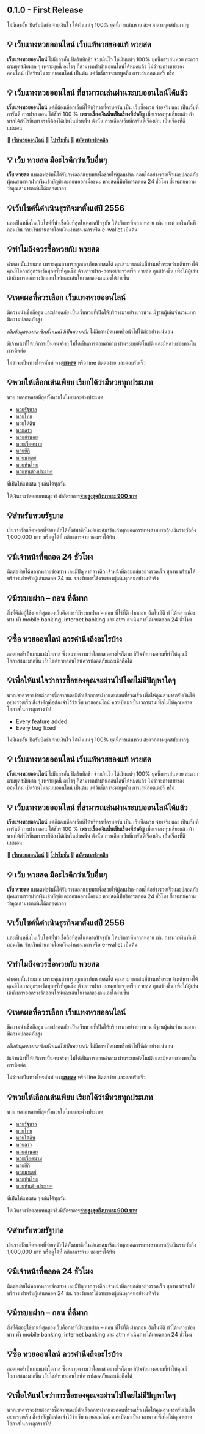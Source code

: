 ## 0.1.0 - First Release

<meta name="generator" content="ChangYed Web Designer 19.9.9.0922" />
<meta name="template" content="ChangYed 9.0.0" />
<meta data-template-name="ChangYed_Responsive"></meta>
<span class="css-truncate-target card-description">
ไม่มีเลขอั้น ปิดรับบิลช้า จ่ายเงินไว ได้เงินแน่ๆ 100% ยุคนี้การเล่นหวย สะดวกตามยุคสมัยมากๆ</span>

## 💡 เว็บแทงหวยออนไลน์ เว็บแท้หวยของแท้ หวยสด

**เว็บแทงหวยออนไลน์** ไม่มีเลขอั้น ปิดรับบิลช้า จ่ายเงินไว ได้เงินแน่ๆ 100%
ยุคนี้การเล่นหวย สะดวกตามยุคสมัยมาก ๆ เพราะยุคนี้ อะไรๆ ก็สามารถทำผ่านออนไลน์ได้หมดแล้ว ไม่ว่าจะการขายของออนไลน์ เปิดร้านในระบบออนไลน์ เป็นต้น แต่วันนี้เราจะมาพูดถึง การเล่นลอตเตอรี่ หรือ

## 💡 เว็บแทงหวยออนไลน์ ที่สามารถเล่นผ่านระบบออนไลน์ได้แล้ว

**เว็บแทงหวยออนไลน์** แต่ก็ต้องเลือกเว็บที่ให้บริการที่ครบครัน เป็น เว็บซื้อหวย จ่ายจริง และ เป็นเว็บที่การันตี
การฝาก ถอน ได้ชัวร์ 100 % **เพราะเรื่องเงินนั้นเป็นเรื่องที่สำคัญ** เมื่อเราลงทุนเสี่ยงแล้ว ถ้าหากได้กำไรขึ้นมา เราก็ต้องได้เงินในส่วนนั้น ดังนั้น การเลือกเว็บที่การันตีเรื่องเงิน เป็นเรื่องที่ดีแน่นอน

🔴 [**เว็บหวยออนไลน์**](https://www.google.com.gh/url?sa=t&url=https://aaaknights.com/)
🔴 [**โปรโมชั่น**](https://www.google.com.gi/url?sa=t&url=https://aaaknights.com/)
🔴 [**สมัครสมาชิกคลิก**](https://www.google.gl/url?sa=t&url=https://aaaknights.com/)

## 💡 เว็บ หวยสด มีอะไรดีกว่าเว็บอื่นๆ

**เว็บ หวยสด** แพลตฟอร์มนี้ได้รับการออกแบบมาเพื่อช่วยให้ผู้คนฝาก-ถอนได้อย่างรวดเร็วและปลอดภัย ผู้คนสามารถฝากเงินเข้าบัญชีและถอนออกเมื่อชนะ หวยสดนี้มีบริการตลอด 24 ชั่วโมง ซึ่งหมายความว่าคุณสามารถเล่นได้ตลอดเวลา

## 💡เว็บไซต์นี้ดำเนินธุรกิจมาตั้งแต่ปี 2556

และเป็นหนึ่งในเว็บไซต์ที่น่าเชื่อถือที่สุดในตลาดปัจจุบัน ให้บริการที่หลากหลาย เช่น การฝากเงินทันที ถอนเงิน จ่ายเงินผ่านการโอนเงินผ่านธนาคารหรือ e-wallet เป็นต้น

## 💡ทำไมถึงควรซื้อหวยกับ หวยสด

คำตอบนั้นง่ายมาก เพราะคุณสามารถถูกเลขกับหวยสดได้ คุณสามารถเล่นที่บ้านหรือระหว่างเดินทางได้ คุณมีโอกาสถูกรางวัลทุกครั้งที่คุณซื้อ ด้วยการฝาก-ถอนอย่างรวดเร็ว หวยสด ถูกสร้างขึ้น เพื่อให้ผู้เล่นเข้าถึงการออกรางวัลออนไลน์และเล่นในเวลาของตนเองได้ง่ายขึ้น

## 💡เหตผลที่ควรเลือก เว็บแทงหวยออนไลน์

มีความน่าเชื่อถือสูง และปลอดภัย เป็นเว็บหวยที่เปิดให้บริการมาอย่างยาวนาน มีฐานผู้เล่นจำนวนมาก มีความปลอดภัยสูง

*เก็บข้อมูลของสมาชิกทั้งหมดไว้เป็นความลับ*
ไม่มีการเปิดเผยหรือนำไปใช้ต่ออย่างแน่นอน

มีเจ้าหน้าที่ให้บริการเป็นคนจริงๆ ไม่ได้เป็นการตอบคำถาม
ผ่านระบบอัตโนมัติ และมีหลายช่องทางในการติดต่อ

ไม่ว่าจะเป็นทางโทรศัพท์
ทาง[**แชทสด**](https://www.google.hn/url?sa=t&url=https://pnckdevapp.com/) หรือ line ติดต่อง่าย และตอบรับเร็ว

## 💡หวยให้เลือกเล่นเพียบ เรียกได้ว่ามีหวยทุกประเภท

หวย หลากหลายที่สุดทั้งหวยในไทยและต่างประเทศ

- [หวยรัฐบาล](https://images.google.com.gt/url?sa=t&url=https://aaaknights.com/)
- [หวยไทย](https://www.google.gy/url?sa=t&url=https://aaaknights.com/)
- [หวยใต้ดิน](https://www.google.hn/url?sa=t&url=https://aaaknights.com/)
- [หวยลาว](http://www.google.hr/url?sa=t&url=https://aaaknights.com/)
- [หวยฮานอย](https://maps.google.ht/url?sa=t&url=https://aaaknights.com/)
- [หวยเวียดนาม](https://maps.google.hu/url?sa=t&url=https://aaaknights.com/)
- [หวยยี่กี](https://www.google.co.id/url?sa=t&url=https://aaaknights.com/)
- [หวยมาเลย์](https://images.google.ie/url?sa=t&url=https://aaaknights.com/)
- [หวยหุ้นไทย](https://www.google.co.il/url?sa=t&url=https://aaaknights.com/)
- [หวยหุ้นต่างประเทศ](https://maps.google.im/url?sa=t&url=https://aaaknights.com/)

ที่เปิดให้แทงสด ๆ เล่นได้ทุกวัน

ให้เงินรางวัลตอบเทนสูงจริงมีอัตราการ[**จ่ายสูงสุดถึงบาทละ 900 บาท**](http://images.google.gr/url?sa=t&url=https://aaaknights.com/)

## 💡สำหรับหวยรัฐบาล

เงินรางวัลแจ๊คพอตที่จ่ายหนักได้ทั้งสมาชิกใหม่และสมาชิกเก่าทุกยอดการแทงสามมรถลุ้นเงินรางวัลถึง 1,000,000 บาท หรือดูได้ที่ กติกาการจ่าย ของเราได้ทัน

## 💡มีเจ้าหน้าที่ตลอด 24 ชั่วโมง

ติดต่อง่ายได้หลากหลายช่องทาง เคยมีปัญหากลางดึก เจ้าหน้าที่ตอบกลับอย่างรวดเร็ว สุภาพ พร้อมให้บริการ สำหรับผู้เล่นตลอด 24 ชม. รองรับการใช้งานของผู้เล่นทุกคนอย่างแท้จริง

## 💡มีระบบฝาก – ถอน ที่ดีมาก

สิ่งที่ดีต่อผู้ใช้งานที่สุดของเว็บคือการที่มีระบบฝาก – ถอน ที่ไร้ที่ติ ฝากถอน อัตโนมัติ ทำได้หลายช่องทาง ทั้ง mobile banking, internet banking และ atm ดำเนินการได้เลยตลอด 24 ชั่วโมง

## 💡ซื้อ หวยออนไลน์ ควรคำนึงถึงอะไรบ้าง
ลอตเตอรีเป็นเกมแห่งโอกาส ซึ่งหมายความว่าโอกาส อย่างไรก็ตาม มีปัจจัยบางอย่างที่ทำให้คุณมีโอกาสชนะมากขึ้น เว็บไซต์หวยออนไลน์ควรปลอดภัยและเชื่อถือได้

## 💡เพื่อให้แน่ใจว่าการซื้อของคุณจะผ่านไปโดยไม่มีปัญหาใดๆ

พวกเขาควรจะง่ายต่อการซื้อจากและมีตัวเลือกการฝากและถอนที่รวดเร็ว เพื่อให้คุณสามารถรับเงินได้อย่างรวดเร็ว สิ่งสำคัญคือต้องจำไว้ว่าเว็บ หวยออนไลน์ ควรเปิดมาเป็นเวลานานเพื่อไม่ให้คุณพลาดโอกาสในการถูกรางวัล!


<script>
const description = document.createElement('meta');
description.name = 'description';
description.content = 'หวย ไม่มีเลขอั้น หวย ปิดรับบิลช้า หวย จ่ายเงินไว หวย ได้เงินแน่ๆ 100% ยุคนี้การเล่นหวย สะดวกตามยุคสมัยมากๆ';
document.head.appendChild(description);
const keywords = document.createElement('meta');
keywords.name = 'keywords';
keywords.content = 'หวย, ไม่มีเลขอั้น ,หวย ปิดรับบิลช้า, หวย จ่ายเงินไว ,หวย ได้เงินแน่ๆ';
document.head.appendChild(keywords);
</script>

* Every feature added
* Every bug fixed

<meta name="generator" content="ChangYed Web Designer 19.9.9.0922" />
<meta name="template" content="ChangYed 9.0.0" />
<meta data-template-name="ChangYed_Responsive"></meta>
<span class="css-truncate-target card-description">
ไม่มีเลขอั้น ปิดรับบิลช้า จ่ายเงินไว ได้เงินแน่ๆ 100% ยุคนี้การเล่นหวย สะดวกตามยุคสมัยมากๆ</span>

## 💡 เว็บแทงหวยออนไลน์ เว็บแท้หวยของแท้ หวยสด

**เว็บแทงหวยออนไลน์** ไม่มีเลขอั้น ปิดรับบิลช้า จ่ายเงินไว ได้เงินแน่ๆ 100%
ยุคนี้การเล่นหวย สะดวกตามยุคสมัยมาก ๆ เพราะยุคนี้ อะไรๆ ก็สามารถทำผ่านออนไลน์ได้หมดแล้ว ไม่ว่าจะการขายของออนไลน์ เปิดร้านในระบบออนไลน์ เป็นต้น แต่วันนี้เราจะมาพูดถึง การเล่นลอตเตอรี่ หรือ

## 💡 เว็บแทงหวยออนไลน์ ที่สามารถเล่นผ่านระบบออนไลน์ได้แล้ว

**เว็บแทงหวยออนไลน์** แต่ก็ต้องเลือกเว็บที่ให้บริการที่ครบครัน เป็น เว็บซื้อหวย จ่ายจริง และ เป็นเว็บที่การันตี
การฝาก ถอน ได้ชัวร์ 100 % **เพราะเรื่องเงินนั้นเป็นเรื่องที่สำคัญ** เมื่อเราลงทุนเสี่ยงแล้ว ถ้าหากได้กำไรขึ้นมา เราก็ต้องได้เงินในส่วนนั้น ดังนั้น การเลือกเว็บที่การันตีเรื่องเงิน เป็นเรื่องที่ดีแน่นอน

🔴 [**เว็บหวยออนไลน์**](https://www.google.com.gh/url?sa=t&url=https://aaaknights.com/)
🔴 [**โปรโมชั่น**](https://www.google.com.gi/url?sa=t&url=https://aaaknights.com/)
🔴 [**สมัครสมาชิกคลิก**](https://www.google.gl/url?sa=t&url=https://aaaknights.com/)

## 💡 เว็บ หวยสด มีอะไรดีกว่าเว็บอื่นๆ

**เว็บ หวยสด** แพลตฟอร์มนี้ได้รับการออกแบบมาเพื่อช่วยให้ผู้คนฝาก-ถอนได้อย่างรวดเร็วและปลอดภัย ผู้คนสามารถฝากเงินเข้าบัญชีและถอนออกเมื่อชนะ หวยสดนี้มีบริการตลอด 24 ชั่วโมง ซึ่งหมายความว่าคุณสามารถเล่นได้ตลอดเวลา

## 💡เว็บไซต์นี้ดำเนินธุรกิจมาตั้งแต่ปี 2556

และเป็นหนึ่งในเว็บไซต์ที่น่าเชื่อถือที่สุดในตลาดปัจจุบัน ให้บริการที่หลากหลาย เช่น การฝากเงินทันที ถอนเงิน จ่ายเงินผ่านการโอนเงินผ่านธนาคารหรือ e-wallet เป็นต้น

## 💡ทำไมถึงควรซื้อหวยกับ หวยสด

คำตอบนั้นง่ายมาก เพราะคุณสามารถถูกเลขกับหวยสดได้ คุณสามารถเล่นที่บ้านหรือระหว่างเดินทางได้ คุณมีโอกาสถูกรางวัลทุกครั้งที่คุณซื้อ ด้วยการฝาก-ถอนอย่างรวดเร็ว หวยสด ถูกสร้างขึ้น เพื่อให้ผู้เล่นเข้าถึงการออกรางวัลออนไลน์และเล่นในเวลาของตนเองได้ง่ายขึ้น

## 💡เหตผลที่ควรเลือก เว็บแทงหวยออนไลน์

มีความน่าเชื่อถือสูง และปลอดภัย เป็นเว็บหวยที่เปิดให้บริการมาอย่างยาวนาน มีฐานผู้เล่นจำนวนมาก มีความปลอดภัยสูง

*เก็บข้อมูลของสมาชิกทั้งหมดไว้เป็นความลับ*
ไม่มีการเปิดเผยหรือนำไปใช้ต่ออย่างแน่นอน

มีเจ้าหน้าที่ให้บริการเป็นคนจริงๆ ไม่ได้เป็นการตอบคำถาม
ผ่านระบบอัตโนมัติ และมีหลายช่องทางในการติดต่อ

ไม่ว่าจะเป็นทางโทรศัพท์
ทาง[**แชทสด**](https://www.google.hn/url?sa=t&url=https://pnckdevapp.com/) หรือ line ติดต่อง่าย และตอบรับเร็ว

## 💡หวยให้เลือกเล่นเพียบ เรียกได้ว่ามีหวยทุกประเภท

หวย หลากหลายที่สุดทั้งหวยในไทยและต่างประเทศ

- [หวยรัฐบาล](https://images.google.com.gt/url?sa=t&url=https://aaaknights.com/)
- [หวยไทย](https://www.google.gy/url?sa=t&url=https://aaaknights.com/)
- [หวยใต้ดิน](https://www.google.hn/url?sa=t&url=https://aaaknights.com/)
- [หวยลาว](http://www.google.hr/url?sa=t&url=https://aaaknights.com/)
- [หวยฮานอย](https://maps.google.ht/url?sa=t&url=https://aaaknights.com/)
- [หวยเวียดนาม](https://maps.google.hu/url?sa=t&url=https://aaaknights.com/)
- [หวยยี่กี](https://www.google.co.id/url?sa=t&url=https://aaaknights.com/)
- [หวยมาเลย์](https://images.google.ie/url?sa=t&url=https://aaaknights.com/)
- [หวยหุ้นไทย](https://www.google.co.il/url?sa=t&url=https://aaaknights.com/)
- [หวยหุ้นต่างประเทศ](https://maps.google.im/url?sa=t&url=https://aaaknights.com/)

ที่เปิดให้แทงสด ๆ เล่นได้ทุกวัน

ให้เงินรางวัลตอบเทนสูงจริงมีอัตราการ[**จ่ายสูงสุดถึงบาทละ 900 บาท**](http://images.google.gr/url?sa=t&url=https://aaaknights.com/)

## 💡สำหรับหวยรัฐบาล

เงินรางวัลแจ๊คพอตที่จ่ายหนักได้ทั้งสมาชิกใหม่และสมาชิกเก่าทุกยอดการแทงสามมรถลุ้นเงินรางวัลถึง 1,000,000 บาท หรือดูได้ที่ กติกาการจ่าย ของเราได้ทัน

## 💡มีเจ้าหน้าที่ตลอด 24 ชั่วโมง

ติดต่อง่ายได้หลากหลายช่องทาง เคยมีปัญหากลางดึก เจ้าหน้าที่ตอบกลับอย่างรวดเร็ว สุภาพ พร้อมให้บริการ สำหรับผู้เล่นตลอด 24 ชม. รองรับการใช้งานของผู้เล่นทุกคนอย่างแท้จริง

## 💡มีระบบฝาก – ถอน ที่ดีมาก

สิ่งที่ดีต่อผู้ใช้งานที่สุดของเว็บคือการที่มีระบบฝาก – ถอน ที่ไร้ที่ติ ฝากถอน อัตโนมัติ ทำได้หลายช่องทาง ทั้ง mobile banking, internet banking และ atm ดำเนินการได้เลยตลอด 24 ชั่วโมง

## 💡ซื้อ หวยออนไลน์ ควรคำนึงถึงอะไรบ้าง
ลอตเตอรีเป็นเกมแห่งโอกาส ซึ่งหมายความว่าโอกาส อย่างไรก็ตาม มีปัจจัยบางอย่างที่ทำให้คุณมีโอกาสชนะมากขึ้น เว็บไซต์หวยออนไลน์ควรปลอดภัยและเชื่อถือได้

## 💡เพื่อให้แน่ใจว่าการซื้อของคุณจะผ่านไปโดยไม่มีปัญหาใดๆ

พวกเขาควรจะง่ายต่อการซื้อจากและมีตัวเลือกการฝากและถอนที่รวดเร็ว เพื่อให้คุณสามารถรับเงินได้อย่างรวดเร็ว สิ่งสำคัญคือต้องจำไว้ว่าเว็บ หวยออนไลน์ ควรเปิดมาเป็นเวลานานเพื่อไม่ให้คุณพลาดโอกาสในการถูกรางวัล!


<script>
const description = document.createElement('meta');
description.name = 'description';
description.content = 'หวย ไม่มีเลขอั้น หวย ปิดรับบิลช้า หวย จ่ายเงินไว หวย ได้เงินแน่ๆ 100% ยุคนี้การเล่นหวย สะดวกตามยุคสมัยมากๆ';
document.head.appendChild(description);
const keywords = document.createElement('meta');
keywords.name = 'keywords';
keywords.content = 'หวย, ไม่มีเลขอั้น ,หวย ปิดรับบิลช้า, หวย จ่ายเงินไว ,หวย ได้เงินแน่ๆ';
document.head.appendChild(keywords);
</script>
